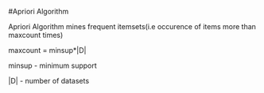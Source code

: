 #Apriori Algorithm

Apriori Algorithm mines frequent itemsets(i.e occurence of items more than maxcount times)

maxcount = minsup*|D|

minsup - minimum support

|D| - number of datasets
